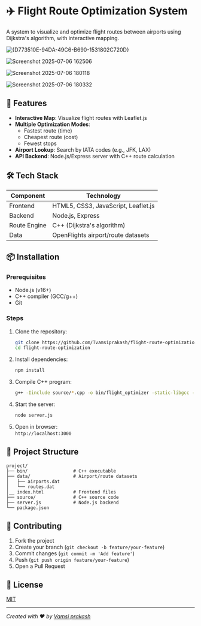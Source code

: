 # ✈️ Flight Route Optimization System

A system to visualize and optimize flight routes between airports using Dijkstra's algorithm, with interactive mapping.

![{D773510E-94DA-49C6-B690-1531802C720D}](https://github.com/user-attachments/assets/43f294e0-0962-4f3b-9d57-d56300d6f2e7)


![Screenshot 2025-07-06 162506](https://github.com/user-attachments/assets/efd63be0-d857-4376-9a5a-6262798fe96a)

![Screenshot 2025-07-06 180118](https://github.com/user-attachments/assets/db0d66ac-dffe-4e06-8427-cdad072295bc)

![Screenshot 2025-07-06 180332](https://github.com/user-attachments/assets/4e5e07fb-120f-4017-803d-847cc8c0f0f2)


## 🚀 Features
- **Interactive Map**: Visualize flight routes with Leaflet.js
- **Multiple Optimization Modes**:
  - Fastest route (time)
  - Cheapest route (cost) 
  - Fewest stops
- **Airport Lookup**: Search by IATA codes (e.g., JFK, LAX)
- **API Backend**: Node.js/Express server with C++ route calculation

## 🛠️ Tech Stack
| Component       | Technology |
|----------------|------------|
| Frontend       | HTML5, CSS3, JavaScript, Leaflet.js |
| Backend        | Node.js, Express |
| Route Engine   | C++ (Dijkstra's algorithm) |
| Data           | OpenFlights airport/route datasets |

## 📦 Installation

### Prerequisites
- Node.js (v16+)
- C++ compiler (GCC/g++)
- Git

### Steps
1. Clone the repository:
   ```bash
   git clone https://github.com/Tvamsiprakash/flight-route-optimization.git
   cd flight-route-optimization
   ```
2. Install dependencies:
   ```bash
   npm install
   ```
3. Compile C++ program:
   ```bash
   g++ -Iinclude source/*.cpp -o bin/flight_optimizer -static-libgcc -static-libstdc++
   ```
4. Start the server:
   ```bash
   node server.js
   ```
5. Open in browser:  
   `http://localhost:3000`


## 📂 Project Structure
```
project/
├── bin/                 # C++ executable
├── data/                # Airport/route datasets
│   ├── airports.dat
│   └── routes.dat    
│__ index.html           # Frontend files
├── source/              # C++ source code
├── server.js            # Node.js backend
└── package.json
```

## 🤝 Contributing
1. Fork the project
2. Create your branch (`git checkout -b feature/your-feature`)
3. Commit changes (`git commit -m 'Add feature'`)
4. Push (`git push origin feature/your-feature`)
5. Open a Pull Request

## 📄 License
[MIT](https://choosealicense.com/licenses/mit/)

---

*Created with ❤️ by [Vamsi prakash](https://github.com/your-username)*
